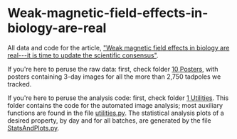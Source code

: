 # Weak-magnetic-field-effects-in-biology-are-real
All data and code for the article, ["Weak magnetic field effects in biology are real---it is time to update the scientific consensus"](https://www.google.com).

If you're here to peruse the raw data: first, check folder [10 Posters](https://github.com/Quantum-Biology-Institute/Weak-magnetic-field-effects-in-biology-are-real/tree/main/10%20Posters), with posters containing 3-day images for all the more than 2,750 tadpoles we tracked.

If you're here to peruse the analysis code: first, check folder [1 Utilities](https://github.com/Quantum-Biology-Institute/Weak-magnetic-field-effects-in-biology-are-real/tree/main/1%20Utilities). This folder contains the code for the automated image analysis; most auxiliary functions are found in the file [utilities.py](https://github.com/Quantum-Biology-Institute/Weak-magnetic-field-effects-in-biology-are-real/blob/main/1%20Utilities/utilities.py). The statistical analysis plots of a desired property, by day and for all batches, are generated by the file [StatsAndPlots.py](https://github.com/Quantum-Biology-Institute/Weak-magnetic-field-effects-in-biology-are-real/blob/main/1%20Utilities/StatsAndPlots.py). 
